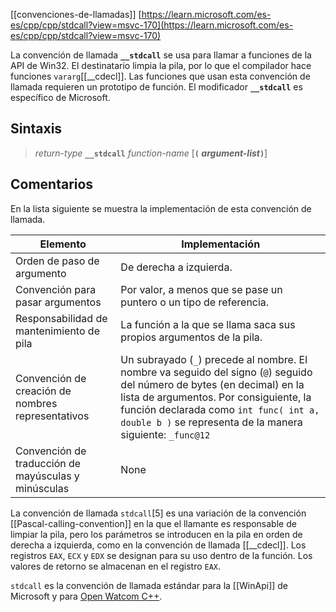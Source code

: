 [[convenciones-de-llamadas]]
[https://learn.microsoft.com/es-es/cpp/cpp/stdcall?view=msvc-170](https://learn.microsoft.com/es-es/cpp/cpp/stdcall?view=msvc-170)

La convención de llamada **`__stdcall`** se usa para llamar a funciones de la API de Win32. El destinatario limpia la pila, por lo que el compilador hace funciones `vararg`[[__cdecl]]. Las funciones que usan esta convención de llamada requieren un prototipo de función. El modificador **`__stdcall`** es específico de Microsoft.

## Sintaxis
> _return-type_ **`__stdcall`** _function-name_ \[**`(` _argument-list_`)`**\]
## Comentarios
En la lista siguiente se muestra la implementación de esta convención de llamada.

|Elemento|Implementación|
|---|---|
|Orden de paso de argumento|De derecha a izquierda.|
|Convención para pasar argumentos|Por valor, a menos que se pase un puntero o un tipo de referencia.|
|Responsabilidad de mantenimiento de pila|La función a la que se llama saca sus propios argumentos de la pila.|
|Convención de creación de nombres representativos|Un subrayado (`_`) precede al nombre. El nombre va seguido del signo (`@`) seguido del número de bytes (en decimal) en la lista de argumentos. Por consiguiente, la función declarada como `int func( int a, double b )` se representa de la manera siguiente: `_func@12`|
|Convención de traducción de mayúsculas y minúsculas|None|
La convención de llamada ``stdcall``[5] es una variación de la convención [[Pascal-calling-convention]] en la que el llamante es responsable de limpiar la pila, pero los parámetros se introducen en la pila en orden de derecha a izquierda, como en la convención de llamada [[__cdecl]]. Los registros ``EAX``, ``ECX`` y ``EDX`` se designan para su uso dentro de la función. Los valores de retorno se almacenan en el registro ``EAX``.

``stdcall`` es la convención de llamada estándar para la [[WinApi]] de Microsoft y para [Open Watcom C++](https://en.wikipedia.org/wiki/Watcom_C/C%2B%2B).